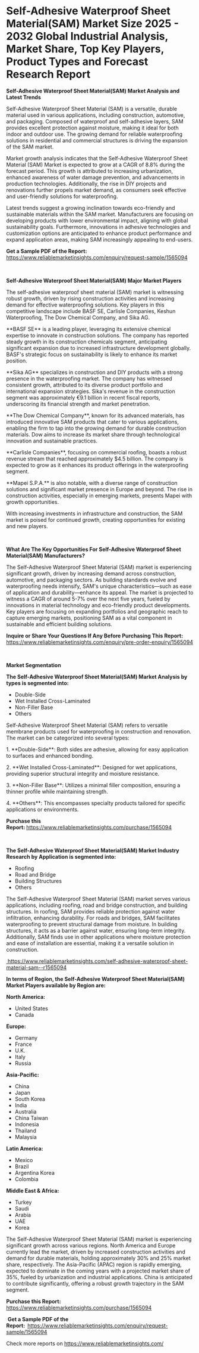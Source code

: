 <p><h1>Self-Adhesive Waterproof Sheet Material(SAM) Market Size 2025 - 2032 Global Industrial Analysis, Market Share, Top Key Players, Product Types and Forecast Research Report</h1></p><p><strong>Self-Adhesive Waterproof Sheet Material(SAM) Market Analysis and Latest Trends</strong></p>
<p><p>Self-Adhesive Waterproof Sheet Material (SAM) is a versatile, durable material used in various applications, including construction, automotive, and packaging. Composed of waterproof and self-adhesive layers, SAM provides excellent protection against moisture, making it ideal for both indoor and outdoor use. The growing demand for reliable waterproofing solutions in residential and commercial structures is driving the expansion of the SAM market.</p><p>Market growth analysis indicates that the Self-Adhesive Waterproof Sheet Material (SAM) Market is expected to grow at a CAGR of 8.8% during the forecast period. This growth is attributed to increasing urbanization, enhanced awareness of water damage prevention, and advancements in production technologies. Additionally, the rise in DIY projects and renovations further propels market demand, as consumers seek effective and user-friendly solutions for waterproofing.</p><p>Latest trends suggest a growing inclination towards eco-friendly and sustainable materials within the SAM market. Manufacturers are focusing on developing products with lower environmental impact, aligning with global sustainability goals. Furthermore, innovations in adhesive technologies and customization options are anticipated to enhance product performance and expand application areas, making SAM increasingly appealing to end-users.</p></p>
<p><strong>Get a Sample PDF of the Report:&nbsp;</strong> <a href="https://www.reliablemarketinsights.com/enquiry/request-sample/1565094?utm_campaign=2129&utm_medium=2&utm_source=Github&utm_content=ia&utm_term=01022025&utm_id=self-adhesive-waterproof-sheet-materialsam">https://www.reliablemarketinsights.com/enquiry/request-sample/1565094</a></p>
<p>&nbsp;</p>
<p><strong>Self-Adhesive Waterproof Sheet Material(SAM) Major Market Players</strong></p>
<p><p>The self-adhesive waterproof sheet material (SAM) market is witnessing robust growth, driven by rising construction activities and increasing demand for effective waterproofing solutions. Key players in this competitive landscape include BASF SE, Carlisle Companies, Keshun Waterproofing, The Dow Chemical Company, and Sika AG.</p><p>**BASF SE** is a leading player, leveraging its extensive chemical expertise to innovate in construction solutions. The company has reported steady growth in its construction chemicals segment, anticipating significant expansion due to increased infrastructure development globally. BASF's strategic focus on sustainability is likely to enhance its market position.</p><p>**Sika AG** specializes in construction and DIY products with a strong presence in the waterproofing market. The company has witnessed consistent growth, attributed to its diverse product portfolio and international expansion strategies. Sika's revenue in the construction segment was approximately €9.1 billion in recent fiscal reports, underscoring its financial strength and market penetration.</p><p>**The Dow Chemical Company**, known for its advanced materials, has introduced innovative SAM products that cater to various applications, enabling the firm to tap into the growing demand for durable construction materials. Dow aims to increase its market share through technological innovation and sustainable practices.</p><p>**Carlisle Companies**, focusing on commercial roofing, boasts a robust revenue stream that reached approximately $4.5 billion. The company is expected to grow as it enhances its product offerings in the waterproofing segment.</p><p>**Mapei S.P.A.** is also notable, with a diverse range of construction solutions and significant market presence in Europe and beyond. The rise in construction activities, especially in emerging markets, presents Mapei with growth opportunities.</p><p>With increasing investments in infrastructure and construction, the SAM market is poised for continued growth, creating opportunities for existing and new players.</p></p>
<p>&nbsp;</p>
<p><strong>What Are The Key Opportunities For Self-Adhesive Waterproof Sheet Material(SAM) Manufacturers?</strong></p>
<p><p>The Self-Adhesive Waterproof Sheet Material (SAM) market is experiencing significant growth, driven by increasing demand across construction, automotive, and packaging sectors. As building standards evolve and waterproofing needs intensify, SAM's unique characteristics—such as ease of application and durability—enhance its appeal. The market is projected to witness a CAGR of around 5-7% over the next five years, fueled by innovations in material technology and eco-friendly product developments. Key players are focusing on expanding portfolios and geographic reach to capture emerging markets, positioning SAM as a vital component in sustainable and efficient building solutions.</p></p>
<p><strong>Inquire or Share Your Questions If Any Before Purchasing This Report:</strong> <a href="https://www.reliablemarketinsights.com/enquiry/pre-order-enquiry/1565094?utm_campaign=2129&utm_medium=2&utm_source=Github&utm_content=ia&utm_term=01022025&utm_id=self-adhesive-waterproof-sheet-materialsam">https://www.reliablemarketinsights.com/enquiry/pre-order-enquiry/1565094</a></p>
<p>&nbsp;</p>
<p><strong>Market Segmentation</strong></p>
<p><strong>The Self-Adhesive Waterproof Sheet Material(SAM) Market Analysis by types is segmented into:</strong></p>
<p><ul><li>Double-Side</li><li>Wet Installed Cross-Laminated</li><li>Non-Filler Base</li><li>Others</li></ul></p>
<p><p>Self-Adhesive Waterproof Sheet Material (SAM) refers to versatile membrane products used for waterproofing in construction and renovation. The market can be categorized into several types: </p><p>1. **Double-Side**: Both sides are adhesive, allowing for easy application to surfaces and enhanced bonding.  </p><p>2. **Wet Installed Cross-Laminated**: Designed for wet applications, providing superior structural integrity and moisture resistance.  </p><p>3. **Non-Filler Base**: Utilizes a minimal filler composition, ensuring a thinner profile while maintaining strength.  </p><p>4. **Others**: This encompasses specialty products tailored for specific applications or environments.</p></p>
<p><strong>Purchase this Report:&nbsp;</strong><a href="https://www.reliablemarketinsights.com/purchase/1565094?utm_campaign=2129&utm_medium=2&utm_source=Github&utm_content=ia&utm_term=01022025&utm_id=self-adhesive-waterproof-sheet-materialsam">https://www.reliablemarketinsights.com/purchase/1565094</a></p>
<p>&nbsp;</p>
<p><strong>The Self-Adhesive Waterproof Sheet Material(SAM) Market Industry Research by Application is segmented into:</strong></p>
<p><ul><li>Roofing</li><li>Road and Bridge</li><li>Building Structures</li><li>Others</li></ul></p>
<p><p>The Self-Adhesive Waterproof Sheet Material (SAM) market serves various applications, including roofing, road and bridge construction, and building structures. In roofing, SAM provides reliable protection against water infiltration, enhancing durability. For roads and bridges, SAM facilitates waterproofing to prevent structural damage from moisture. In building structures, it acts as a barrier against water, ensuring long-term integrity. Additionally, SAM finds use in other applications where moisture protection and ease of installation are essential, making it a versatile solution in construction.</p></p>
<p><a href="https://www.reliablemarketinsights.com/self-adhesive-waterproof-sheet-material-sam--r1565094?utm_campaign=2129&utm_medium=2&utm_source=Github&utm_content=ia&utm_term=01022025&utm_id=self-adhesive-waterproof-sheet-materialsam">&nbsp;https://www.reliablemarketinsights.com/self-adhesive-waterproof-sheet-material-sam--r1565094</a></p>
<p><strong>In terms of Region, the Self-Adhesive Waterproof Sheet Material(SAM) Market Players available by Region are:</strong></p>
<p>
    <p> <strong> North America: </strong>
        <ul>
            <li>United States</li>
            <li>Canada</li>
        </ul>
        </p> 
    <p> <strong> Europe: </strong>
        <ul>
            <li>Germany</li>
            <li>France</li>
            <li>U.K.</li>
            <li>Italy</li>
            <li>Russia</li>
        </ul>
        </p> 
    <p> <strong> Asia-Pacific: </strong>
        <ul>
            <li>China</li>
            <li>Japan</li>
            <li>South Korea</li>
            <li>India</li>
            <li>Australia</li>
            <li>China Taiwan</li>
            <li>Indonesia</li>
            <li>Thailand</li>
            <li>Malaysia</li>
        </ul>
        </p> 
    <p> <strong> Latin America: </strong>
        <ul>
            <li>Mexico</li>
            <li>Brazil</li>
            <li>Argentina Korea</li>
            <li>Colombia</li>
        </ul>
        </p> 
    <p> <strong> Middle East & Africa: </strong>
        <ul>
            <li>Turkey</li>
            <li>Saudi</li>
            <li>Arabia</li>
            <li>UAE</li>
            <li>Korea</li>
        </ul>
    </p>
    </p>
<p><p>The Self-Adhesive Waterproof Sheet Material (SAM) market is experiencing significant growth across various regions. North America and Europe currently lead the market, driven by increased construction activities and demand for durable materials, holding approximately 30% and 25% market share, respectively. The Asia-Pacific (APAC) region is rapidly emerging, expected to dominate in the coming years with a projected market share of 35%, fueled by urbanization and industrial applications. China is anticipated to contribute significantly, offering a robust growth trajectory in the SAM segment.</p></p>
<p><strong>Purchase this Report: </strong><a href="https://www.reliablemarketinsights.com/purchase/1565094?utm_campaign=2129&utm_medium=2&utm_source=Github&utm_content=ia&utm_term=01022025&utm_id=self-adhesive-waterproof-sheet-materialsam">https://www.reliablemarketinsights.com/purchase/1565094</a></p>
<p>&nbsp;<strong>Get a Sample PDF of the Report:&nbsp;&nbsp;</strong><a href="https://www.reliablemarketinsights.com/enquiry/request-sample/1565094?utm_campaign=2129&utm_medium=2&utm_source=Github&utm_content=ia&utm_term=01022025&utm_id=self-adhesive-waterproof-sheet-materialsam">https://www.reliablemarketinsights.com/enquiry/request-sample/1565094</a></p>
<p><strong></strong></p>
<p>Check more reports on <a href="https://www.reliablemarketinsights.com/?utm_campaign=2129&utm_medium=2&utm_source=Github&utm_content=ia&utm_term=01022025&utm_id=self-adhesive-waterproof-sheet-materialsam">https://www.reliablemarketinsights.com/</a></p>